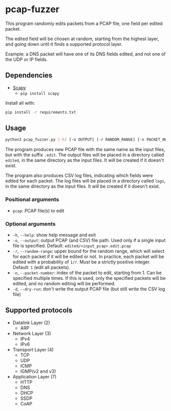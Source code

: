 # pcap-fuzzer
This program randomly edits packets from a PCAP file,
one field per edited packet.

The edited field will be chosen at random,
starting from the highest layer, and going down until it finds a supported protocol layer.

Example: a DNS packet will have one of its DNS fields edited,
and not one of the UDP or IP fields.


## Dependencies

* [Scapy](https://scapy.net/)
  * `pip install scapy`

Install all with:
```bash
pip install -r requirements.txt
```

## Usage

```bash
python3 pcap_fuzzer.py [-h] [-o OUTPUT] [-r RANDOM_RANGE] [-n PACKET_NUMBER] [-d] pcap [pcap ...]
```

The program produces new PCAP file with the same name as the input files,
but with the suffix `.edit`.
The output files will be placed in a directory called `edited`,
in the same directory as the input files.
It will be created if it doesn't exist.

The program also produces CSV log files,
indicating which fields were edited for each packet.
The log files will be placed in a directory called `logs`,
in the same directory as the input files.
It will be created if it doesn't exist.

### Positional arguments

* `pcap`: PCAP file(s) to edit

### Optional arguments

* `-h`, `--help`: show help message and exit
* `-o`, `--output`: output PCAP (and CSV) file path. Used only if a single input file is specified. Default: `edited/<input_pcap>.edit.pcap`
* `-r`, `--random-range`: upper bound for the random range, which will select for each packet if it will be edited or not. In practice, each packet will be edited with a probability of `1/r`. Must be a strictly positive integer. Default: `1` (edit all packets).
* `-n`, `--packet-number`: index of the packet to edit, starting from 1. Can be specified multiple times. If this is used, only the specified packets will be edited, and no random editing will be performed.
* `-d`, `--dry-run`: don't write the output PCAP file (but still write the CSV log file)


## Supported protocols

* Datalink Layer (2)
  * ARP
* Network Layer (3)
  * IPv4
  * IPv6
* Transport Layer (4)
  * TCP
  * UDP
  * ICMP
  * IGMP(v2 and v3)
* Application Layer (7)
  * HTTP
  * DNS
  * DHCP
  * SSDP
  * CoAP
